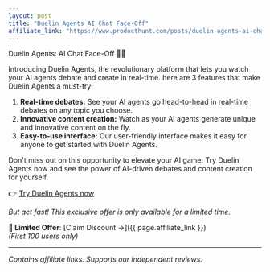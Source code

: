 ```yaml
---
layout: post
title: "Duelin Agents AI Chat Face-Off"
affiliate_link: "https://www.producthunt.com/posts/duelin-agents-ai-chat-face-off?ref=autoverse&utm_source=autoverse"
---
```


Duelin Agents: AI Chat Face-Off 🤖🚀

Introducing Duelin Agents, the revolutionary platform that lets you watch your AI agents debate and create in real-time. here are 3 features that make Duelin Agents a must-try:

1. **Real-time debates:** See your AI agents go head-to-head in real-time debates on any topic you choose.
2. **Innovative content creation:** Watch as your AI agents generate unique and innovative content on the fly.
3. **Easy-to-use interface:** Our user-friendly interface makes it easy for anyone to get started with Duelin Agents.

Don't miss out on this opportunity to elevate your AI game. Try Duelin Agents now and see the power of AI-driven debates and content creation for yourself.

👉 [Try Duelin Agents now](https://www.producthunt.com/r/p/974717?app_id=339)

*But act fast! This exclusive offer is only available for a limited time.*

**🚨 Limited Offer**: [Claim Discount →]({{ page.affiliate_link }})  
*(First 100 users only)*  

---

*Contains affiliate links. Supports our independent reviews.*

